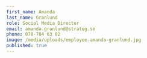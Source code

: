 ```yaml
---
first_name: Amanda
last_name: Granlund
role: Social Media Director
email: amanda.granlund@strateg.se
phone: 070-784 63 02
image: /media/uploads/employee-amanda-granlund.jpg
published: true
---
```

